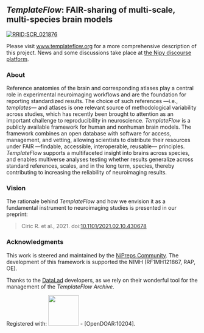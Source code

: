 ## *TemplateFlow*: FAIR-sharing of multi-scale, multi-species brain models

[![RRID:SCR_021876](https://img.shields.io/badge/RRID-SCR__021876-blue)](https://scicrunch.org/resources/Any/record/nlx_144509-1/SCR_021876/resolver?q=templateflow&l=templateflow)

Please visit www.templateflow.org for a more comprehensive description of this project. News and some discussions take place at [the Nipy discourse platform](https://nipy.discourse.group/c/nipreps/9).

### About
Reference anatomies of the brain and corresponding atlases play a central role in experimental neuroimaging workflows and are the foundation for reporting standardized results.
The choice of such references —i.e., *templates*— and atlases is one relevant source of methodological variability across studies, which has recently been brought to attention as an important challenge to reproducibility in neuroscience.
*TemplateFlow* is a publicly available framework for human and nonhuman brain models.
The framework combines an open database with software for access, management, and vetting, allowing scientists to distribute their resources under FAIR —findable, accessible, interoperable, reusable— principles.
*TemplateFlow* supports a multifaceted insight into brains across species, and enables multiverse analyses testing whether results generalize across standard references, scales, and in the long term, species, thereby contributing to increasing the reliability of neuroimaging results.

### Vision
The rationale behind *TemplateFlow* and how we envision it as a fundamental instrument to neuroimaging studies is presented in our preprint:

> Ciric R. et al., 2021. doi:[10.1101/2021.02.10.430678](https://doi.org/10.1101/2021.02.10.430678)

### Acknowledgments

This work is steered and maintained by the [NiPreps Community](https://www.nipreps.org).
The development of this framework is supported the NIMH (RF1MH121867, RAP, OE).

Thanks to the [DataLad](https://datalad.org) developers, as we rely on their wonderful tool for the management of the *TemplateFlow Archive*.

Registered with: [<img src="https://www.re3data.org/bundles/kitlibraryre3dataapp/img/re3datalogo_black.png" width="80px" />](https://doi.org/10.17616/R31NJN0T) - [OpenDOAR:10204].
